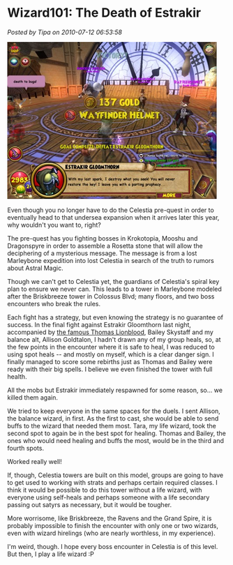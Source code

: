 # Wizard101: The Death of Estrakir

*Posted by Tipa on 2010-07-12 06:53:58*

[![](../../../uploads/2010/07/WizardGraphicalClient-2010-07-11-23-19-08-81-480x360.jpg "The Death of Estrakir")](../../../uploads/2010/07/WizardGraphicalClient-2010-07-11-23-19-08-81.jpg)

Even though you no longer have to do the Celestia pre-quest in order to eventually head to that undersea expansion when it arrives later this year, why wouldn't you want to, right?

The pre-quest has you fighting bosses in Krokotopia, Mooshu and Dragonspyre in order to assemble a Rosetta stone that will allow the deciphering of a mysterious message. The message is from a lost Marleybone expedition into lost Celestia in search of the truth to rumors about Astral Magic.

Though we can't get to Celestia yet, the guardians of Celestia's spiral key plan to ensure we never can. This leads to a tower in Marleybone modeled after the Briskbreeze tower in Colossus Blvd; many floors, and two boss encounters who break the rules.

Each fight has a strategy, but even knowing the strategy is no guarantee of success. In the final fight against Estrakir Gloomthorn last night, accompanied by [the famous Thomas Lionblood](http://thefriendlynecromancer.blogspot.com/), Bailey Skystaff and my balance alt, Allison Goldtalon, I hadn't drawn any of my group heals, so, at the few points in the encounter where it is safe to heal, I was reduced to using spot heals -- and mostly on myself, which is a clear danger sign. I finally managed to score some rebirths just as Thomas and Bailey were ready with their big spells. I believe we even finished the tower with full health.

All the mobs but Estrakir immediately respawned for some reason, so... we killed them again.

We tried to keep everyone in the same spaces for the duels. I sent Allison, the balance wizard, in first. As the first to cast, she would be able to send buffs to the wizard that needed them most. Tara, my life wizard, took the second spot to again be in the best spot for healing. Thomas and Bailey, the ones who would need healing and buffs the most, would be in the third and fourth spots.

Worked really well!

If, though, Celestia towers are built on this model, groups are going to have to get used to working with strats and perhaps certain required classes. I think it would be possible to do this tower without a life wizard, with everyone using self-heals and perhaps someone with a life secondary passing out satyrs as necessary, but it would be tougher.

More worrisome, like Briskbreeze, the Ravens and the Grand Spire, it is probably impossible to finish the encounter with only one or two wizards, even with wizard hirelings (who are nearly worthless, in my experience).

I'm weird, though. I hope every boss encounter in Celestia is of this level. But then, I play a life wizard :P

